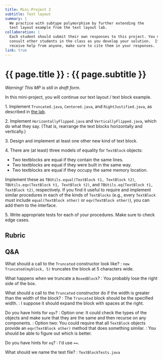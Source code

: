 ```yaml
---
title: Mini-Project 3
subtitle: Text layout
summary: |
  We practice with subtype polymorphism by further extending the
  text layout example from the text layout lab.
collaboration: |
  Each student should submit their own responses to this project. You may
  consult other students in the class as you develop your solution.  If you
  receive help from anyone, make sure to cite them in your responses. 
link: true
---
```

# {{ page.title }} : {{ page.subtitle }}

_Warning!  This MP is still in draft form._

In this mini-project, you will continue our text layout / text block example.

1\. Implement `Truncated.java`, `Centered.java`, and `RightJustified.java`,
as described in [the lab](../labs/subtype-polymorphism.html).

2\. Implement `HorizontallyFlipped.java` and `VerticallyFlipped.java`, which
do what they say.  (That is, rearrange the text blocks horizontally and
vertically.)

3\. Design and implement at least one other new kind of text block.

4\. There are (at least) three models of equality for `TextBlock` objects:

* Two textblocks are equal if they contain the same lines.
* Two textblocks are equal if they were built in the same way.
* Two textblocks are equal if they occupy the same memory location.

Implement these as `TBUtils.equal(TextBlock t1, TextBlock t2)`, `TBUtils.eqv(TextBlock t1, TextBlock t2)`, and `TBUtils.eq(TextBlock t1, TextBlock t2)`, respectively.  If you find it useful to require and implement similar procedures in each of the kinds of `TextBlocks` (e.g., every `TextBlock` must include `equal(TextBlock other)` or `eqv(TextBlock other)`), you can add them to the interface.

5\. Write appropriate tests for each of your procedures.  Make sure to check edge cases.

## Rubric

## Q&A

What should a call to the `Truncated` constructor look like?
  : `new Truncated(myblock, 5)` truncates the block at 5 characters wide.

What happens when we truncate a `BoxedBlock`?
  : You probably lose the right side of the box.

What should a call to the `Truncated` constructor do if the width is
greater than the width of the block?
  : The `Truncated` block should be the specified width.
  : I suppose it should expand the block with spaces at the right.

Do you have hints for `eqv`?
  : Option one: It could check the types of the objects and make sure
    that they are the same and then recurse on any components.
  : Option two: You could require that all `TextBlock` objects provide
    an `eqv(TextBlock other)` method that does something similar.
  : You should be able to figure out which is better.

Do you have hints for `eq`?
  : I'd use `==`.

What should we name the test file?
  : `TextBlockTests.java`
